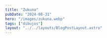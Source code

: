 ```yaml
---
title: "Zukuna"
pubDate: "2024-08-31"
hero: "/images/zukuna.webp"
tags: ["dibujos"]
layout: "../../layouts/BlogPostLayout.astro"
---
```

